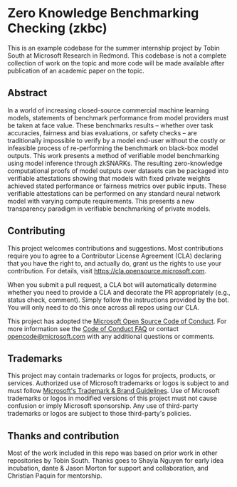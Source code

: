 # Zero Knowledge Benchmarking Checking (zkbc)

This is an example codebase for the summer internship project by Tobin South at Microsoft Research in Redmond. This codebase is not a complete collection of work on the topic and more code will be made available after publication of an academic paper on the topic.

## Abstract

In a world of increasing closed-source commercial machine learning models, statements of benchmark performance from model providers must be taken at face value. These benchmarks results – whether over task accuracies, fairness and bias evaluations, or safety checks – are traditionally impossible to verify by a model end-user without the costly or infeasible process of re-performing the benchmark on black-box model outputs. This work presents a method of verifiable model benchmarking using model inference through zkSNARKs. The resulting zero-knowledge computational proofs of model outputs over datasets can be packaged into verifiable attestations showing that models with fixed private weights achieved stated performance or fairness metrics over public inputs. These verifiable attestations can be performed on any standard neural network model with varying compute requirements. This presents a new transparency paradigm in verifiable benchmarking of private models. 


## Contributing

This project welcomes contributions and suggestions.  Most contributions require you to agree to a
Contributor License Agreement (CLA) declaring that you have the right to, and actually do, grant us
the rights to use your contribution. For details, visit https://cla.opensource.microsoft.com.

When you submit a pull request, a CLA bot will automatically determine whether you need to provide
a CLA and decorate the PR appropriately (e.g., status check, comment). Simply follow the instructions
provided by the bot. You will only need to do this once across all repos using our CLA.

This project has adopted the [Microsoft Open Source Code of Conduct](https://opensource.microsoft.com/codeofconduct/).
For more information see the [Code of Conduct FAQ](https://opensource.microsoft.com/codeofconduct/faq/) or
contact [opencode@microsoft.com](mailto:opencode@microsoft.com) with any additional questions or comments.

## Trademarks

This project may contain trademarks or logos for projects, products, or services. Authorized use of Microsoft 
trademarks or logos is subject to and must follow 
[Microsoft's Trademark & Brand Guidelines](https://www.microsoft.com/en-us/legal/intellectualproperty/trademarks/usage/general).
Use of Microsoft trademarks or logos in modified versions of this project must not cause confusion or imply Microsoft sponsorship.
Any use of third-party trademarks or logos are subject to those third-party's policies.

## Thanks and contribution

Most of the work included in this repo was based on prior work in other repositories by Tobin South. Thanks goes to Shayla Nguyen for early idea incubation, dante & Jason Morton for support and collaboration, and Christian Paquin for mentorship.